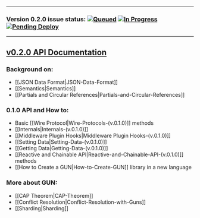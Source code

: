 ***
### Version 0.2.0 issue status: [![Queued](https://badge.waffle.io/amark/gun.svg?label=Queue&title=Queue)](http://waffle.io/amark/gun) [![In Progress](https://badge.waffle.io/amark/gun.svg?label=InProgress&title=In%20Progress)](http://waffle.io/amark/gun) [![Pending Deploy](https://badge.waffle.io/amark/gun.svg?label=Pending&title=Done)](http://waffle.io/amark/gun)
***

## [v0.2.0 API Documentation](https://github.com/amark/gun/wiki/JS-API)

### Background on:
  - [[JSON Data Format|JSON-Data-Format]]
  - [[Semantics|Semantics]]
  - [[Partials and Circular References|Partials-and-Circular-References]]

### 0.1.0 API and How to:
  - Basic [[Wire Protocol|Wire-Protocols-(v.0.1.0)]] methods
  - [[Internals|Internals-(v.0.1.0)]]
  - [[Middleware Plugin Hooks|Middleware Plugin Hooks-(v.0.1.0)]]
  - [[Setting Data|Setting-Data-(v.0.1.0)]]
  - [[Getting Data|Getting-Data-(v.0.1.0)]]
  - [[Reactive and Chainable API|Reactive-and-Chainable-API-(v.0.1.0)]] methods  
  - [[How to Create a GUN|How-to-Create-GUN]] library in a new language

### More about GUN: 
  - [[CAP Theorem|CAP-Theorem]]
  - [[Conflict Resolution|Conflict-Resolution-with-Guns]]
  - [[Sharding|Sharding]]